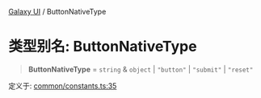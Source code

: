 [Galaxy UI](../index.md) / ButtonNativeType

# 类型别名: ButtonNativeType

> **ButtonNativeType** = `string` & `object` \| `"button"` \| `"submit"` \| `"reset"`

定义于: [common/constants.ts:35](https://github.com/zhengxs2018/galaxy-vue/blob/8e5a3fb68b3f76d6c1ebad5eeee34606ff2e7045/packages/galaxy-ui/src/common/constants.ts#L35)

